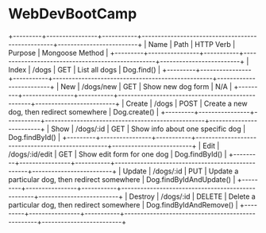 # WebDevBootCamp
+---------+----------------+-----------+--------------------------------------------------+-------------------------+
| Name    | Path           | HTTP Verb | Purpose                                          | Mongoose Method         |
+---------+----------------+-----------+--------------------------------------------------+-------------------------+
| Index   | /dogs          | GET       | List all dogs                                    | Dog.find()              |
+---------+----------------+-----------+--------------------------------------------------+-------------------------+
| New     | /dogs/new      | GET       | Show new dog form                                | N/A                     |
+---------+----------------+-----------+--------------------------------------------------+-------------------------+
| Create  | /dogs          | POST      | Create a new dog, then redirect somewhere        | Dog.create()            |
+---------+----------------+-----------+--------------------------------------------------+-------------------------+
| Show    | /dogs/:id      | GET       | Show info about one specific dog                 | Dog.findById()          |
+---------+----------------+-----------+--------------------------------------------------+-------------------------+
| Edit    | /dogs/:id/edit | GET       | Show edit form for one dog                       | Dog.findById()          |
+---------+----------------+-----------+--------------------------------------------------+-------------------------+
| Update  | /dogs/:id      | PUT       | Update a particular dog, then redirect somewhere | Dog.findByIdAndUpdate() |
+---------+----------------+-----------+--------------------------------------------------+-------------------------+
| Destroy | /dogs/:id      | DELETE    | Delete a particular dog, then redirect somewhere | Dog.findByIdAndRemove() |
+---------+----------------+-----------+--------------------------------------------------+-------------------------+